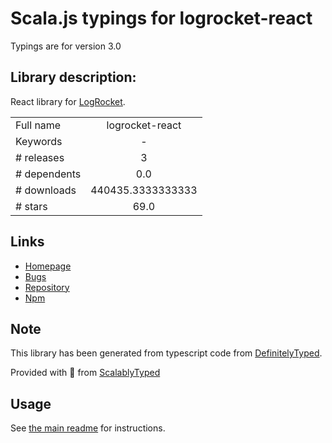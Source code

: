 
# Scala.js typings for logrocket-react

Typings are for version 3.0

## Library description:
React library for [LogRocket](https://logrocket.com/).

|                    |                 |
| ------------------ | :-------------: |
| Full name          | logrocket-react |
| Keywords           | - |
| # releases         | 3 |
| # dependents       | 0.0 |
| # downloads        | 440435.3333333333 |
| # stars            | 69.0 |

## Links
- [Homepage](https://github.com/LogRocket/logrocket-react#readme)
- [Bugs](https://github.com/LogRocket/logrocket-react/issues)
- [Repository](https://github.com/LogRocket/logrocket-react)
- [Npm](https://www.npmjs.com/package/logrocket-react)
    


## Note
This library has been generated from typescript code from [DefinitelyTyped](https://definitelytyped.org).

Provided with :purple_heart: from [ScalablyTyped](https://github.com/oyvindberg/ScalablyTyped)

## Usage
See [the main readme](../../readme.md) for instructions.


